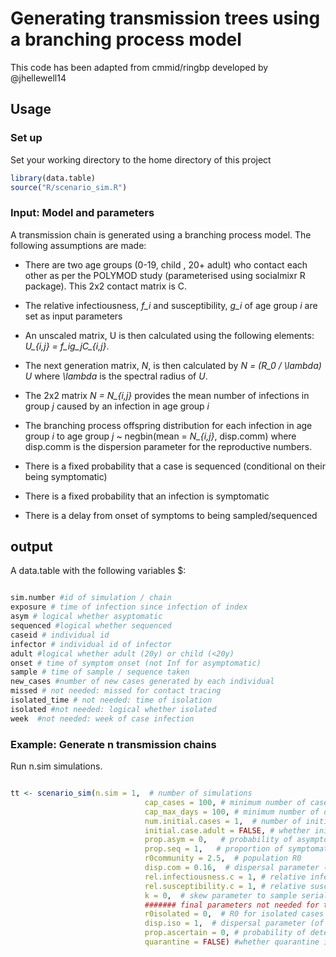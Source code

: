 # Generating transmission trees using a branching process model

This code has been adapted from cmmid/ringbp developed by @jhellewell14

## Usage

### Set up

Set your working directory to the home directory of this project 

```r
library(data.table)
source("R/scenario_sim.R")
```
### Input: Model and parameters

A transmission chain is generated using a branching process model. The following assumptions are made:

- There are two age groups (0-19, child , 20+ adult) who contact each other as per the POLYMOD study (parameterised using socialmixr R package). This 2x2 contact matrix is C.
- The relative infectiousness, *f_i* and susceptibility, *g_i* of age group *i* are set as input parameters
- An unscaled matrix, U is then calculated using the following elements: *U_{i,j} = f_ig_jC_{i,j}*.
- The next generation matrix, *N*,  is then calculated by *N = (R_0 / \lambda) U*  where *\lambda* is the spectral radius of *U*.
- The 2x2 matrix *N = N_{i,j}* provides the mean number of infections in group *j* caused by an infection in age group *i*
- The branching process offspring distribution for each infection in age group *i* to age group *j* ~ negbin(mean = *N_{i,j}*, disp.comm) where disp.comm is the dispersion parameter for the reproductive numbers.

- There is a fixed probability that a case is sequenced (conditional on their being symptomatic)
- There is a fixed probability that an infection is symptomatic
- There is a delay from onset of symptoms to being sampled/sequenced

## output

A data.table with the following variables $:

```r

sim.number #id of simulation / chain
exposure # time of infection since infection of index 
asym # logical whether asyptomatic
sequenced #logical whether sequenced
caseid # individual id
infector # individual id of infector
adult #logical whether adult (20y) or child (<20y)
onset # time of symptom onset (not Inf for asymptomatic)
sample # time of sample / sequence taken
new_cases #number of new cases generated by each individual
missed # not needed: missed for contact tracing
isolated_time # not needed: time of isolation
isolated #not needed: logical whether isolated
week  #not needed: week of case infection 

```


### Example: Generate n transmission chains

Run n.sim simulations.

```r

tt <- scenario_sim(n.sim = 1,  # number of simulations
                              cap_cases = 100, # minimum number of cases
                              cap_max_days = 100, # minimum number of days (simulation stops after either min cases or min days has been reached in n-1 generation
                              num.initial.cases = 1,  # number of initial infected individuals
                              initial.case.adult = FALSE, # whether initial case is an adult or a child
                              prop.asym = 0,   # probability of asymptomatic infection
                              prop.seq = 1,   # proportion of symptomatic cases that are sequenced
                              r0community = 2.5,  # population R0 
                              disp.com = 0.16,  # dispersal parameter (of neg binom distribution) of community reproduction numbers
                              rel.infectiousness.c = 1, # relative infectiousness of child infections to adult infections
                              rel.susceptibility.c = 1, # relative susceptibility of child infections to adult infections
                              k = 0,  # skew parameter to sample serial interval from incubation period distribution
                              ####### final parameters not needed for tranmission chain generation (assuming no isolation / quarantine)
                              r0isolated = 0,  # R0 for isolated cases
                              disp.iso = 1,  # dispersal parameter (of neg binom distribution) of reproduction numbers
                              prop.ascertain = 0, # probability of detecting case for isolation
                              quarantine = FALSE) #whether quarantine is implemented
```

